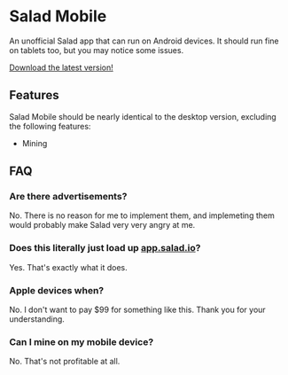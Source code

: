 # Salad Mobile
An unofficial Salad app that can run on Android devices.
It should run fine on tablets too, but you may notice some issues.

[Download the latest version!](https://github.com/VukkyLtd/salad-mobile/releases/latest)

## Features
Salad Mobile should be nearly identical to the desktop version, excluding the following features:
* Mining

## FAQ

### Are there advertisements?
No. There is no reason for me to implement them, and implemeting them would probably make Salad very very angry at me.

### Does this literally just load up [app.salad.io](https://app.salad.io)?
Yes. That's exactly what it does.

### Apple devices when?
No. I don't want to pay $99 for something like this. Thank you for your understanding.

### Can I mine on my mobile device?
No. That's not profitable at all.
